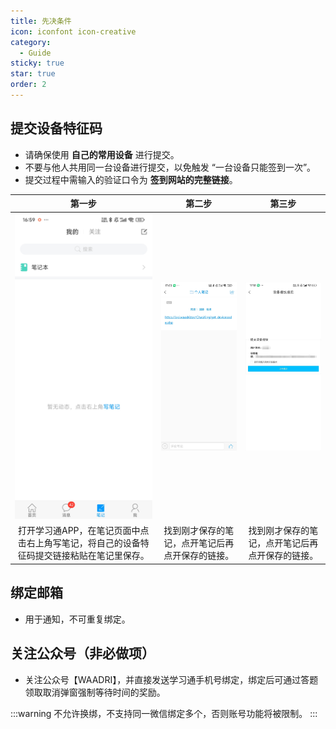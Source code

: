 ```yaml
---
title: 先决条件
icon: iconfont icon-creative
category:
  - Guide
sticky: true
star: true
order: 2
---
```


## 提交设备特征码

- 请确保使用 **自己的常用设备** 进行提交。
- 不要与他人共用同一台设备进行提交，以免触发 “一台设备只能签到一次”。
- 提交过程中需输入的验证口令为 **签到网站的完整链接**。

|                                          第一步                                           |                                 第二步                                 |                                 第三步                                 |
| :---------------------------------------------------------------------------------------: | :--------------------------------------------------------------------: | :--------------------------------------------------------------------: |
|          <img src="/image/device-code/1.jpg" style="width: min(30vw, 240px)" />           | <img src="/image/device-code/2.jpg" style="width: min(30vw, 240px)" /> | <img src="/image/device-code/3.jpg" style="width: min(30vw, 240px)" /> |
| 打开学习通APP，在笔记页面中点击右上角写笔记，将自己的设备特征码提交链接粘贴在笔记里保存。 |            找到刚才保存的笔记，点开笔记后再点开保存的链接。            |            找到刚才保存的笔记，点开笔记后再点开保存的链接。            |

## 绑定邮箱

- 用于通知，不可重复绑定。

## 关注公众号（非必做项）

- 关注公众号【WAADRI】，并直接发送学习通手机号绑定，绑定后可通过答题领取取消弹窗强制等待时间的奖励。

:::warning
不允许换绑，不支持同一微信绑定多个，否则账号功能将被限制。
:::
